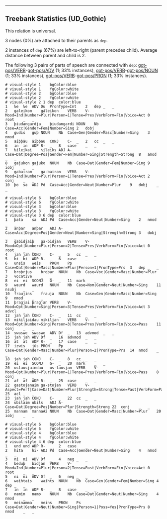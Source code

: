 

--------------------------------------------------------------------------------

## Treebank Statistics (UD_Gothic)

This relation is universal.

3 nodes (0%) are attached to their parents as `dep`.

2 instances of `dep` (67%) are left-to-right (parent precedes child).
Average distance between parent and child is 2.

The following 3 pairs of parts of speech are connected with `dep`: [got-pos/VERB]()-[got-pos/ADV]() (1; 33% instances), [got-pos/VERB]()-[got-pos/NOUN]() (1; 33% instances), [got-pos/VERB]()-[got-pos/PRON]() (1; 33% instances).


~~~ conllu
# visual-style 1	bgColor:blue
# visual-style 1	fgColor:white
# visual-style 2	bgColor:blue
# visual-style 2	fgColor:white
# visual-style 2 1 dep	color:blue
1	ƕe	ƕe	ADV	Du	PronType=Int	2	dep	_	_
2	galeikom	gáleikon	VERB	V-	Mood=Ind|Number=Plur|Person=1|Tense=Pres|VerbForm=Fin|Voice=Act	0	root	_	_
3	þiudangardja	þiudangardi	NOUN	Nb	Case=Acc|Gender=Fem|Number=Sing	2	dobj	_	_
4	gudis	guþ	NOUN	Nb	Case=Gen|Gender=Masc|Number=Sing	3	nmod	_	_
5	aiþþau	aiþþau	CONJ	C-	_	2	cc	_	_
6	in	in	ADP	R-	_	8	case	_	_
7	ƕileikai	ƕileiks	ADJ	A-	Case=Dat|Degree=Pos|Gender=Fem|Number=Sing|Strength=Strong	8	amod	_	_
8	gajukon	gajuko	NOUN	Nb	Case=Dat|Gender=Fem|Number=Sing	9	iobj	_	_
9	gabairam	ga-bairan	VERB	V-	Mood=Ind|Number=Plur|Person=1|Tense=Pres|VerbForm=Fin|Voice=Act	2	conj	_	_
10	þo	sa	ADJ	Pd	Case=Acc|Gender=Neut|Number=Plur	9	dobj	_	_

~~~


~~~ conllu
# visual-style 6	bgColor:blue
# visual-style 6	fgColor:white
# visual-style 3	bgColor:blue
# visual-style 3	fgColor:white
# visual-style 3 6 dep	color:blue
1	þata	sa	ADJ	Pd	Case=Acc|Gender=Neut|Number=Sing	2	nmod	_	_
2	anþar	anþar	ADJ	A-	Case=Acc|Degree=Pos|Gender=Neut|Number=Sing|Strength=Strong	3	dobj	_	_
3	gabidjaiþ	ga-bidjan	VERB	V-	Mood=Opt|Number=Plur|Person=2|Tense=Pres|VerbForm=Fin|Voice=Act	0	root	_	_
4	jah	jah	CONJ	C-	_	5	cc	_	_
5	bi	bi	ADP	R-	_	6	case	_	_
6	unsis	weis	PRON	Pp	Case=Dat|Gender=Masc|Number=Plur|Person=1|PronType=Prs	3	dep	_	_
7	broþrjus	broþar	NOUN	Nb	Case=Voc|Gender=Masc|Number=Plur	3	vocative	_	_
8	ei	ei	SCONJ	G-	_	11	mark	_	_
9	waurd	waurd	NOUN	Nb	Case=Nom|Gender=Neut|Number=Sing	11	nsubj	_	_
10	fraujins	frauja	NOUN	Nb	Case=Gen|Gender=Masc|Number=Sing	9	nmod	_	_
11	þragjai	þragjan	VERB	V-	Mood=Opt|Number=Sing|Person=3|Tense=Pres|VerbForm=Fin|Voice=Act	3	advcl	_	_
12	jah	jah	CONJ	C-	_	11	cc	_	_
13	mikiljaidau	mikiljan	VERB	V-	Mood=Opt|Number=Sing|Person=3|Tense=Pres|VerbForm=Fin|Voice=Pass	11	conj	_	_
14	swaswe	swaswe	ADV	Df	_	13	advmod	_	_
15	jah	jah	ADV	Df	_	16	advmod	_	_
16	at	at	ADP	R-	_	17	case	_	_
17	izwis	jūs	PRON	Pp	Case=Dat|Gender=Masc|Number=Plur|Person=2|PronType=Prs	14	nmod	_	_
18	jah	jah	CONJ	C-	_	8	cc	_	_
19	ei	ei	SCONJ	G-	_	20	mark	_	_
20	uslausjaindau	us-lausjan	VERB	V-	Mood=Opt|Number=Plur|Person=1|Tense=Pres|VerbForm=Fin|Voice=Pass	8	conj	_	_
21	af	af	ADP	R-	_	25	case	_	_
22	gastojanaim	ga-stojan	VERB	V-	Aspect=Perf|Case=Dat|Number=Plur|Strength=Strong|Tense=Past|VerbForm=Part|Voice=Pass	25	acl	_	_
23	jah	jah	CONJ	C-	_	22	cc	_	_
24	ubilaim	ubils	ADJ	A-	Case=Dat|Degree=Pos|Number=Plur|Strength=Strong	22	conj	_	_
25	mannam	manna#2	NOUN	Nb	Case=Dat|Gender=Masc|Number=Plur	20	iobj	_	_

~~~


~~~ conllu
# visual-style 6	bgColor:blue
# visual-style 6	fgColor:white
# visual-style 4	bgColor:blue
# visual-style 4	fgColor:white
# visual-style 4 6 dep	color:blue
1	und	und	ADP	R-	_	2	case	_	_
2	hita	hi-	ADJ	Pd	Case=Acc|Gender=Neut|Number=Sing	4	nmod	_	_
3	ni	ni	ADV	Df	_	4	neg	_	_
4	beduþ	bidjan	VERB	V-	Mood=Ind|Number=Plur|Person=2|Tense=Past|VerbForm=Fin|Voice=Act	0	root	_	_
5	ni	ni	ADV	Df	_	6	neg	_	_
6	waihtais	waihts	NOUN	Nb	Case=Gen|Gender=Fem|Number=Sing	4	dep	_	_
7	in	in	ADP	R-	_	8	case	_	_
8	namin	namo	NOUN	Nb	Case=Dat|Gender=Neut|Number=Sing	4	nmod	_	_
9	meinamma	meins	PRON	Ps	Case=Dat|Gender=Neut|Number=Sing|Person=1|Poss=Yes|PronType=Prs	8	nmod	_	_

~~~


